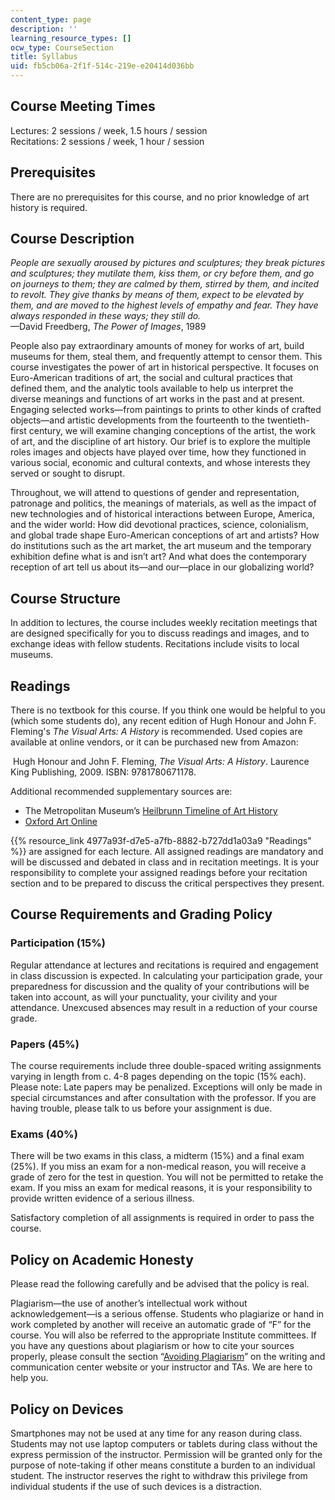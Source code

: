 ```yaml
---
content_type: page
description: ''
learning_resource_types: []
ocw_type: CourseSection
title: Syllabus
uid: fb5cb06a-2f1f-514c-219e-e20414d036bb
---
```


Course Meeting Times
--------------------

Lectures: 2 sessions / week, 1.5 hours / session  
Recitations: 2 sessions / week, 1 hour / session

Prerequisites
-------------

There are no prerequisites for this course, and no prior knowledge of art history is required.

Course Description
------------------

_People are sexually aroused by pictures and sculptures; they break pictures and sculptures; they mutilate them, kiss them, or cry before them, and go on journeys to them; they are calmed by them, stirred by them, and incited to revolt. They give thanks by means of them, expect to be elevated by them, and are moved to the highest levels of empathy and fear. They have always responded in these ways; they still do._  
—David Freedberg, _The Power of Images_, 1989

People also pay extraordinary amounts of money for works of art, build museums for them, steal them, and frequently attempt to censor them. This course investigates the power of art in historical perspective. It focuses on Euro-American traditions of art, the social and cultural practices that defined them, and the analytic tools available to help us interpret the diverse meanings and functions of art works in the past and at present. Engaging selected works—from paintings to prints to other kinds of crafted objects—and artistic developments from the fourteenth to the twentieth-first century, we will examine changing conceptions of the artist, the work of art, and the discipline of art history. Our brief is to explore the multiple roles images and objects have played over time, how they functioned in various social, economic and cultural contexts, and whose interests they served or sought to disrupt.

Throughout, we will attend to questions of gender and representation, patronage and politics, the meanings of materials, as well as the impact of new technologies and of historical interactions between Europe, America, and the wider world: How did devotional practices, science, colonialism, and global trade shape Euro-American conceptions of art and artists? How do institutions such as the art market, the art museum and the temporary exhibition define what is and isn’t art? And what does the contemporary reception of art tell us about its—and our—place in our globalizing world?

Course Structure
----------------

In addition to lectures, the course includes weekly recitation meetings that are designed specifically for you to discuss readings and images, and to exchange ideas with fellow students. Recitations include visits to local museums.

Readings
--------

There is no textbook for this course. If you think one would be helpful to you (which some students do), any recent edition of Hugh Honour and John F. Fleming's _The Visual Arts: A History_ is recommended. Used copies are available at online vendors, or it can be purchased new from Amazon:

 Hugh Honour and John F. Fleming, _The Visual Arts: A History_. Laurence King Publishing, 2009. ISBN: 9781780671178.

Additional recommended supplementary sources are:

*   The Metropolitan Museum’s [Heilbrunn Timeline of Art History](https://www.metmuseum.org/toah/)
*   [Oxford Art Online](http://www.oxfordartonline.com) 

{{% resource_link 4977a93f-d7e5-a7fb-8882-b727dd1a03a9 "Readings" %}} are assigned for each lecture. All assigned readings are mandatory and will be discussed and debated in class and in recitation meetings. It is your responsibility to complete your assigned readings before your recitation section and to be prepared to discuss the critical perspectives they present.

Course Requirements and Grading Policy
--------------------------------------

### Participation (15%)

Regular attendance at lectures and recitations is required and engagement in class discussion is expected. In calculating your participation grade, your preparedness for discussion and the quality of your contributions will be taken into account, as will your punctuality, your civility and your attendance. Unexcused absences may result in a reduction of your course grade.

### Papers (45%)

The course requirements include three double-spaced writing assignments varying in length from c. 4-8 pages depending on the topic (15% each). Please note: Late papers may be penalized. Exceptions will only be made in special circumstances and after consultation with the professor. If you are having trouble, please talk to us before your assignment is due.

### Exams (40%)

There will be two exams in this class, a midterm (15%) and a final exam (25%). If you miss an exam for a non-medical reason, you will receive a grade of zero for the test in question. You will not be permitted to retake the exam. If you miss an exam for medical reasons, it is your responsibility to provide written evidence of a serious illness.  
  
Satisfactory completion of all assignments is required in order to pass the course.

Policy on Academic Honesty
--------------------------

Please read the following carefully and be advised that the policy is real.

Plagiarism—the use of another’s intellectual work without acknowledgement—is a serious offense. Students who plagiarize or hand in work completed by another will receive an automatic grade of “F” for the course. You will also be referred to the appropriate Institute committees. If you have any questions about plagiarism or how to cite your sources properly, please consult the section “[Avoiding Plagiarism](http://writing.mit.edu/wcc/avoidingplagiarism)” on the writing and communication center website or your instructor and TAs. We are here to help you.

Policy on Devices
-----------------

Smartphones may not be used at any time for any reason during class. Students may not use laptop computers or tablets during class without the express permission of the instructor. Permission will be granted only for the purpose of note-taking if other means constitute a burden to an individual student. The instructor reserves the right to withdraw this privilege from individual students if the use of such devices is a distraction.